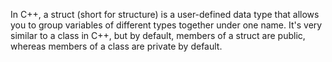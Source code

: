 In C++, a struct (short for structure) is a user-defined data type that allows you to group variables of different types together under one name. It's very similar to a class in C++, but by default, members of a struct are public, whereas members of a class are private by default.